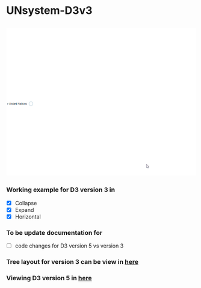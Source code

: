# UNsystem-D3v3

![Preview](https://github.com/jyang123-bit/UNsystem-D3v3/blob/master/images/D3v3.gif)
---

### Working example for D3 version 3 in 
- [x] Collapse
- [x] Expand
- [x] Horizontal 

### To be update documentation for 
- [ ] code changes for D3 version 5 vs version 3

### Tree layout for version 3 can be view in [here](https://jyang123-bit.github.io/UNsystem-D3v3/)
### Viewing D3 version 5 in [here](https://jyang123-bit.github.io/UNsystem-D3v5-/)

